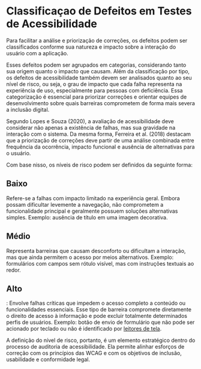 # Classificaçao de Defeitos em Testes de Acessibilidade

Para facilitar a análise e priorização de correções, os defeitos podem ser classificados conforme sua natureza e impacto sobre a interação do usuário com a aplicação. 

Esses defeitos podem ser agrupados em categorias, considerando tanto sua origem quanto o impacto que causam. 
Além da classificação por tipo, os defeitos de acessibilidade também devem ser analisados quanto ao seu nível de risco, ou seja, o grau de impacto que cada falha representa na experiência de uso, especialmente para pessoas com deficiência. Essa categorização é essencial para priorizar correções e orientar equipes de desenvolvimento sobre quais barreiras comprometem de forma mais severa a inclusão digital.

Segundo Lopes e Souza (2020), a avaliação de acessibilidade deve considerar não apenas a existência de falhas, mas sua gravidade na interação com o sistema. Da mesma forma, Ferreira et al. (2018) destacam que a priorização de correções deve partir de uma análise combinada entre frequência da ocorrência, impacto funcional e ausência de alternativas para o usuário.

Com base nisso, os níveis de risco podem ser definidos da seguinte forma:

## Baixo 

Refere-se a falhas com impacto limitado na experiência geral. Embora possam dificultar levemente a navegação, não comprometem a funcionalidade principal e geralmente possuem soluções alternativas simples. Exemplo: ausência de título em uma imagem decorativa.

## Médio

 Representa barreiras que causam desconforto ou dificultam a interação, mas que ainda permitem o acesso por meios alternativos. Exemplo: formulários com campos sem rótulo visível, mas com instruções textuais ao redor.

## Alto

: Envolve falhas críticas que impedem o acesso completo a conteúdo ou funcionalidades essenciais. Esse tipo de barreira compromete diretamente o direito de acesso à informação e pode excluir totalmente determinados perfis de usuários. Exemplo: botão de envio de formulário que não pode ser acionado por teclado ou não é identificado por [leitores de tela](introducao.md#leitores-tela).

A definição do nível de risco, portanto, é um elemento estratégico dentro do processo de auditoria de acessibilidade. Ela permite alinhar esforços de correção com os princípios das WCAG e com os objetivos de inclusão, usabilidade e conformidade legal.